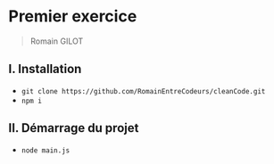 # Premier exercice
> Romain GILOT

## I. Installation 
- `git clone https://github.com/RomainEntreCodeurs/cleanCode.git`
- `npm i`

## II. Démarrage du projet 
- `node main.js`
